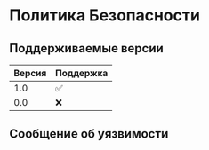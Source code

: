# Политика Безопасности

## Поддерживаемые версии

|  Версия  | Поддержка          |
| -------  | ------------------ |
|   1.0    | :white_check_mark: |
|   0.0    |        :x:         |


## Сообщение об уязвимости
